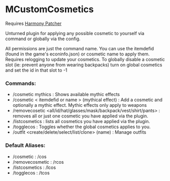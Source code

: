 # MCustomCosmetics

Requires [Harmony Patcher](https://github.com/pardeike/Harmony/releases/tag/v2.2.2.0)

Unturned plugin for applying any possible cosmetic to yourself via command or globally via the config.

All permissions are just the command name. You can use the itemdefid (found in the game's econinfo.json) or cosmetic name to apply them. Requires relogging to update your cosmetics. To globally disable a cosmetic slot (ie: prevent anyone from wearing backpacks) turn on global cosmetics and set the id in that slot to -1

### Commands:
- /cosmetic mythics : Shows available mythic effects
- /cosmetic < itemdefid or name > (mythical effect) : Add a cosmetic and optionally a mythic effect. Mythic effects only apply to weapons
- /removecosetic <all/id/hat/glasses/mask/backpack/vest/shirt/pants> : removes all or just one cosmetic you have applied via the plugin.
- /listcosmetics : lists all cosmetics you have applied via the plugin. 
- /togglecos : Toggles whether the global cosmetics applies to you. 
- /outfit <create/delete/select/list/clone> (name) : Manage outfits

### Default Aliases:
- /cosmetic : /cos
- /removecosmetic : /rcos
- /listcosmetics : /lcos
- /togglecos : /tcos